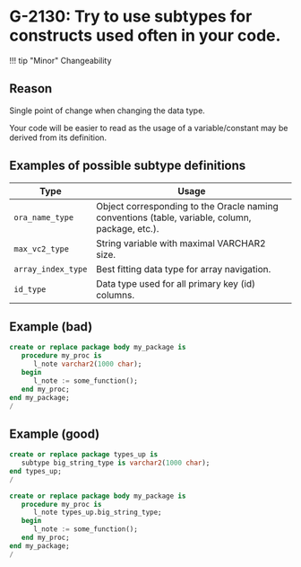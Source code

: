 # G-2130: Try to use subtypes for constructs used often in your code. 

!!! tip "Minor"
    Changeability

## Reason

Single point of change when changing the data type.

Your code will be easier to read as the usage of a variable/constant may be derived from its definition.

## Examples of possible subtype definitions

Type               | Usage
------------------ | -----
`ora_name_type`    | Object corresponding to the Oracle naming conventions (table, variable, column, package, etc.).
`max_vc2_type`     | String variable with maximal VARCHAR2 size.
`array_index_type` | Best fitting data type for array navigation.
`id_type`          | Data type used for all primary key (id) columns.

## Example (bad)

``` sql
create or replace package body my_package is
   procedure my_proc is
      l_note varchar2(1000 char);
   begin
      l_note := some_function();
   end my_proc;
end my_package;
/
```

## Example (good)

``` sql
create or replace package types_up is
   subtype big_string_type is varchar2(1000 char);
end types_up;
/

create or replace package body my_package is
   procedure my_proc is
      l_note types_up.big_string_type;
   begin
      l_note := some_function();
   end my_proc;
end my_package;
/
```